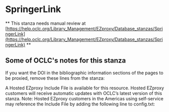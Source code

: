 # SpringerLink
** This stanza needs manual review at [https://help.oclc.org/Library_Management/EZproxy/Database_stanzas/SpringerLink](https://help.oclc.org/Library_Management/EZproxy/Database_stanzas/SpringerLink) **

## Some of OCLC's notes for this stanza

If you want the DOI in the bibliographic information sections of the pages to be proxied, remove these lines from the stanza:

A Hosted EZproxy Include File is available for this resource. Hosted EZproxy customers will receive automatic updates with OCLC&rsquo;s latest version of this stanza. Note: Hosted EZproxy customers in the Americas using self-service may reference the Include File by adding the following line to config.txt:

&nbsp;

